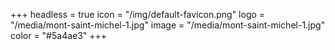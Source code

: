 +++
headless = true
icon = "/img/default-favicon.png"
logo = "/media/mont-saint-michel-1.jpg"
image = "/media/mont-saint-michel-1.jpg"
color = "#5a4ae3"
+++
